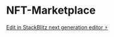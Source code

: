 # NFT-Marketplace

[Edit in StackBlitz next generation editor ⚡️](https://stackblitz.com/~/github.com/Doompocalypse/NFT-Marketplace)